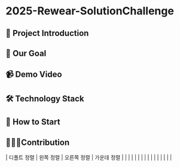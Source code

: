 # 2025-Rewear-SolutionChallenge

## 📢 Project Introduction

## 📌 Our Goal

## 📹 Demo Video

## 🛠 Technology Stack

## 📱 How to Start

## 👩🏻‍💻Contribution
| 디폴트 정렬 | 왼쪽 정렬 | 오른쪽 정렬 | 가운데 정렬 |
|  |  |  |  |
|  |  |  |  |
|  |  | | |
